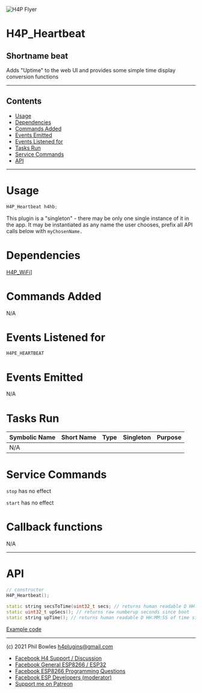 ![H4P Flyer](/assets/DiagLogo.jpg)

# H4P_Heartbeat

## Shortname beat

Adds "Uptime" to the web UI and provides some simple time display conversion functions

---

## Contents

* [Usage](#usage)
* [Dependencies](#dependencies)
* [Commands Added](#commands-added)
* [Events Emitted](#s-emitted)
* [Events Listened for](#s-listened-for)
* [Tasks Run](#tasks-run)
* [Service Commands](#service-commands)
* [API](#api)

---

# Usage

```cpp
H4P_Heartbeat h4hb;
```

This plugin is a "singleton" - there may be only one single instance of it in the app. 
It may be instantiated as any name the user chooses, prefix all API calls below with `myChosenName.`

# Dependencies

[H4P_WiFi](h4wifi.md)]

# Commands Added

N/A

# Events Listened for

`H4PE_HEARTBEAT`

# Events Emitted

N/A

# Tasks Run

| Symbolic Name | Short Name | Type | Singleton | Purpose |
| :----------   | :--- | :--- | :-------: | :---    |
|N/A| | |||

# Service Commands

`stop` has no effect

`start` has no effect

# Callback functions

N/A

---

# API

```cpp
// constructor
H4P_Heartbeat();

static string secsToTime(uint32_t secs; // returns human readable D HH:MM:SS of arbitray seconds value
static uint32_t upSecs(); // returns raw numberup seconds since boot
static string upTime(); // returns human readable D HH:MM:SS of time since boot
```

[Example code](../examples/WEBUI/WebUI_InputFields/WebUI_InputFields.ino)

---

(c) 2021 Phil Bowles h4plugins@gmail.com

* [Facebook H4  Support / Discussion](https://www.facebook.com/groups/444344099599131/)
* [Facebook General ESP8266 / ESP32](https://www.facebook.com/groups/2125820374390340/)
* [Facebook ESP8266 Programming Questions](https://www.facebook.com/groups/esp8266questions/)
* [Facebook ESP Developers (moderator)](https://www.facebook.com/groups/ESP8266/)
* [Support me on Patreon](https://patreon.com/esparto)